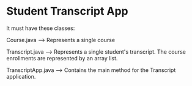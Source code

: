 # Student Transcript App

It must have these classes:

Course.java -->          Represents a single course

Transcript.java -->      Represents a single student's transcript. The course enrollments are represented by an array list.

TranscriptApp.java -->	Contains the main method for the Transcript application.
 